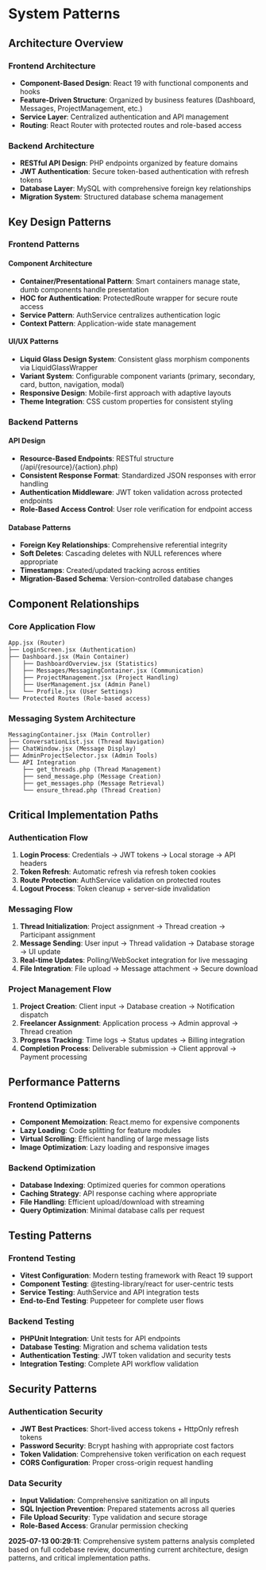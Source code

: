 # System Patterns

## Architecture Overview

### Frontend Architecture
- **Component-Based Design**: React 19 with functional components and hooks
- **Feature-Driven Structure**: Organized by business features (Dashboard, Messages, ProjectManagement, etc.)
- **Service Layer**: Centralized authentication and API management
- **Routing**: React Router with protected routes and role-based access

### Backend Architecture
- **RESTful API Design**: PHP endpoints organized by feature domains
- **JWT Authentication**: Secure token-based authentication with refresh tokens
- **Database Layer**: MySQL with comprehensive foreign key relationships
- **Migration System**: Structured database schema management

## Key Design Patterns

### Frontend Patterns

#### Component Architecture
- **Container/Presentational Pattern**: Smart containers manage state, dumb components handle presentation
- **HOC for Authentication**: ProtectedRoute wrapper for secure route access
- **Service Pattern**: AuthService centralizes authentication logic
- **Context Pattern**: Application-wide state management

#### UI/UX Patterns
- **Liquid Glass Design System**: Consistent glass morphism components via LiquidGlassWrapper
- **Variant System**: Configurable component variants (primary, secondary, card, button, navigation, modal)
- **Responsive Design**: Mobile-first approach with adaptive layouts
- **Theme Integration**: CSS custom properties for consistent styling

### Backend Patterns

#### API Design
- **Resource-Based Endpoints**: RESTful structure (/api/{resource}/{action}.php)
- **Consistent Response Format**: Standardized JSON responses with error handling
- **Authentication Middleware**: JWT token validation across protected endpoints
- **Role-Based Access Control**: User role verification for endpoint access

#### Database Patterns
- **Foreign Key Relationships**: Comprehensive referential integrity
- **Soft Deletes**: Cascading deletes with NULL references where appropriate
- **Timestamps**: Created/updated tracking across entities
- **Migration-Based Schema**: Version-controlled database changes

## Component Relationships

### Core Application Flow
```
App.jsx (Router)
├── LoginScreen.jsx (Authentication)
├── Dashboard.jsx (Main Container)
│   ├── DashboardOverview.jsx (Statistics)
│   ├── Messages/MessagingContainer.jsx (Communication)
│   ├── ProjectManagement.jsx (Project Handling)
│   ├── UserManagement.jsx (Admin Panel)
│   └── Profile.jsx (User Settings)
└── Protected Routes (Role-based access)
```

### Messaging System Architecture
```
MessagingContainer.jsx (Main Controller)
├── ConversationList.jsx (Thread Navigation)
├── ChatWindow.jsx (Message Display)
├── AdminProjectSelector.jsx (Admin Tools)
└── API Integration
    ├── get_threads.php (Thread Management)
    ├── send_message.php (Message Creation)
    ├── get_messages.php (Message Retrieval)
    └── ensure_thread.php (Thread Creation)
```

## Critical Implementation Paths

### Authentication Flow
1. **Login Process**: Credentials → JWT tokens → Local storage → API headers
2. **Token Refresh**: Automatic refresh via refresh token cookies
3. **Route Protection**: AuthService validation on protected routes
4. **Logout Process**: Token cleanup + server-side invalidation

### Messaging Flow
1. **Thread Initialization**: Project assignment → Thread creation → Participant assignment
2. **Message Sending**: User input → Thread validation → Database storage → UI update
3. **Real-time Updates**: Polling/WebSocket integration for live messaging
4. **File Integration**: File upload → Message attachment → Secure download

### Project Management Flow
1. **Project Creation**: Client input → Database creation → Notification dispatch
2. **Freelancer Assignment**: Application process → Admin approval → Thread creation
3. **Progress Tracking**: Time logs → Status updates → Billing integration
4. **Completion Process**: Deliverable submission → Client approval → Payment processing

## Performance Patterns

### Frontend Optimization
- **Component Memoization**: React.memo for expensive components
- **Lazy Loading**: Code splitting for feature modules
- **Virtual Scrolling**: Efficient handling of large message lists
- **Image Optimization**: Lazy loading and responsive images

### Backend Optimization
- **Database Indexing**: Optimized queries for common operations
- **Caching Strategy**: API response caching where appropriate
- **File Handling**: Efficient upload/download with streaming
- **Query Optimization**: Minimal database calls per request

## Testing Patterns

### Frontend Testing
- **Vitest Configuration**: Modern testing framework with React 19 support
- **Component Testing**: @testing-library/react for user-centric tests
- **Service Testing**: AuthService and API integration tests
- **End-to-End Testing**: Puppeteer for complete user flows

### Backend Testing
- **PHPUnit Integration**: Unit tests for API endpoints
- **Database Testing**: Migration and schema validation tests
- **Authentication Testing**: JWT token validation and security tests
- **Integration Testing**: Complete API workflow validation

## Security Patterns

### Authentication Security
- **JWT Best Practices**: Short-lived access tokens + HttpOnly refresh tokens
- **Password Security**: Bcrypt hashing with appropriate cost factors
- **Token Validation**: Comprehensive token verification on each request
- **CORS Configuration**: Proper cross-origin request handling

### Data Security
- **Input Validation**: Comprehensive sanitization on all inputs
- **SQL Injection Prevention**: Prepared statements across all queries
- **File Upload Security**: Type validation and secure storage
- **Role-Based Access**: Granular permission checking

**2025-07-13 00:29:11**: Comprehensive system patterns analysis completed based on full codebase review, documenting current architecture, design patterns, and critical implementation paths.
